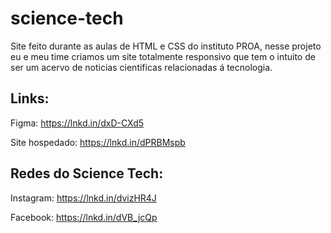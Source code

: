 # science-tech
Site feito durante as aulas de HTML e CSS do instituto PROA, nesse projeto eu e meu time criamos um site totalmente responsivo que tem o intuito de ser um acervo de noticias cientificas relacionadas á tecnologia. 

## Links:

Figma: https://lnkd.in/dxD-CXd5

Site hospedado: https://lnkd.in/dPRBMspb

## Redes do Science Tech: 

Instagram: https://lnkd.in/dvizHR4J

Facebook: https://lnkd.in/dVB_jcQp
